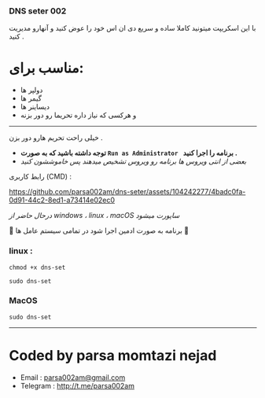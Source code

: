 ### DNS seter 002
با این اسکریپت میتونید کاملا ساده و سریع دی ان اس خود را عوض کنید و آنهارو مدیریت کنید .

# مناسب برای:
 - دولپر ها 
- گیمر ها 
- دیساینر ها 
- و هرکسی که  نیاز داره تحریما رو دور بزنه 
---
خیلی راحت تحریم هارو دور بزن  .

- **توجه داشته باشید که به صورت `Run as Administrator ` برنامه را اجرا کنید .** 
- _بعضی از انتی ویروس ها برنامه رو ویروس تشخیص میدهند پس خاموششون کنید_

رابط کاربری (CMD) : 



https://github.com/parsa002am/dns-seter/assets/104242277/4badc0fa-0d91-44c2-8ed1-a73414e02ec0



_درحال حاضر  از windows ، linux ، macOS  ساپورت میشود_

💢 برنامه به صورت ادمین اجرا شود در تمامی سیستم عامل ها 💢

### linux : 

````
chmod +x dns-set
````

```
sudo dns-set
```


### MacOS
```
sudo dns-set
```

---
# Coded by parsa momtazi nejad
- Email : parsa002am@gmail.com
- Telegram : http://t.me/parsa002am

